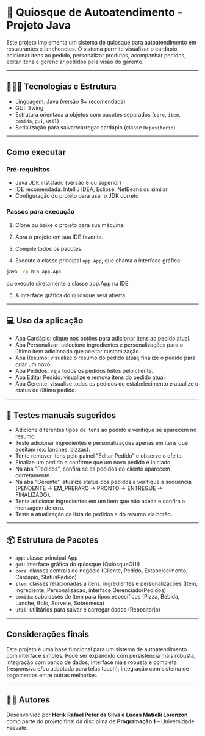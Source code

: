 # 🍔 Quiosque de Autoatendimento - Projeto Java

Este projeto implementa um sistema de quiosque para autoatendimento em restaurantes e lanchonetes. O sistema permite visualizar o cardápio, adicionar itens ao pedido, personalizar produtos, acompanhar pedidos, editar itens e gerenciar pedidos pela visão do gerente.

---

## 👨🏼‍💻 Tecnologias e Estrutura

- Linguagem: Java (versão 8+ recomendada)
- GUI: Swing
- Estrutura orientada a objetos com pacotes separados (`core`, `item`, `comida`, `gui`, `util`)
- Serialização para salvar/carregar cardápio (classe `Repositorio`)

---

## Como executar

### Pré-requisitos

- Java JDK instalado (versão 8 ou superior)
- IDE recomendada: IntelliJ IDEA, Eclipse, NetBeans ou similar
- Configuração do projeto para usar o JDK correto

### Passos para execução

1. Clone ou baixe o projeto para sua máquina.

2. Abra o projeto em sua IDE favorita.

3. Compile todos os pacotes.

4. Execute a classe principal `app.App`, que chama a interface gráfica:

```bash
java -cp bin app.App
```

ou execute diretamente a classe app.App na IDE.

5. A interface gráfica do quiosque será aberta.

---

## 💻 Uso da aplicação
- Aba Cardápio: clique nos botões para adicionar itens ao pedido atual.
- Aba Personalizar: selecione ingredientes e personalizações para o último item adicionado que aceitar customização.
- Aba Resumo: visualize o resumo do pedido atual; finalize o pedido para criar um novo.
- Aba Pedidos: veja todos os pedidos feitos pelo cliente.
- Aba Editar Pedido: visualize e remova itens do pedido atual.
- Aba Gerente: visualize todos os pedidos do estabelecimento e atualize o status do último pedido.

---

## 📝 Testes manuais sugeridos
- Adicione diferentes tipos de itens ao pedido e verifique se aparecem no resumo.
- Teste adicionar ingredientes e personalizações apenas em itens que aceitam (ex: lanches, pizzas).
- Tente remover itens pelo painel "Editar Pedido" e observe o efeito.
- Finalize um pedido e confirme que um novo pedido é iniciado.
- Na aba "Pedidos", confira se os pedidos do cliente aparecem corretamente.
- Na aba "Gerente", atualize status dos pedidos e verifique a sequência (PENDENTE → EM_PREPARO → PRONTO → ENTREGUE → FINALIZADO).
- Tente adicionar ingredientes em um item que não aceita e confira a mensagem de erro.
- Teste a atualização da lista de pedidos e do resumo via botão.

---

## 📦 Estrutura de Pacotes
- `app`: classe principal App
- `gui`: interface gráfica do quiosque (QuiosqueGUI)
- `core`: classes centrais do negócio (Cliente, Pedido, Estabelecimento, Cardapio, StatusPedido)
- `item`: classes relacionadas a itens, ingredientes e personalizações (Item, Ingrediente, Personalizacao, interface GerenciadorPedidos)
- `comida`: subclasses de Item para tipos específicos (Pizza, Bebida, Lanche, Bolo, Sorvete, Sobremesa)
- `util`: utilitários para salvar e carregar dados (Repositorio)

---

## Considerações finais
Este projeto é uma base funcional para um sistema de autoatendimento com interface simples. Pode ser expandido com persistência mais robusta, integração com banco de dados, interface mais robusta e completa (responsiva e/ou adaptada para telas touch), integração com sistema de pagamentos entre outras melhorias.

---

## 👨‍💻 Autores

Desenvolvido por **Herik Rafael Peter da Silva e Lucas Matielli Lorenzon** como parte do projeto final da disciplina de **Programação 1** – Universidade Feevale.